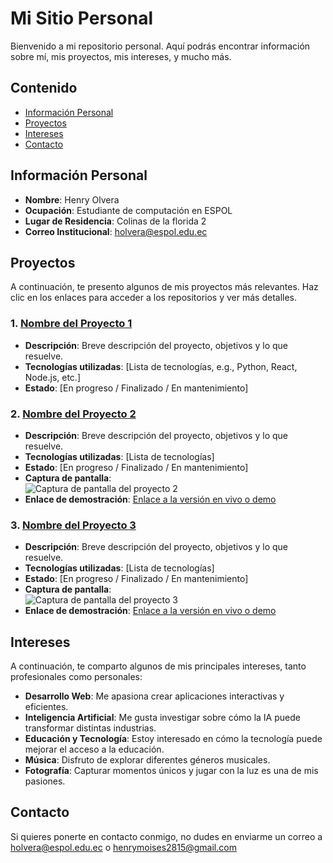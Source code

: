 # Mi Sitio Personal

Bienvenido a mi repositorio personal. Aquí podrás encontrar información sobre mí, mis proyectos, mis intereses, y mucho más.

## Contenido

- [Información Personal](#información-personal)
- [Proyectos](#proyectos)
- [Intereses](#intereses)
- [Contacto](#contacto)

## Información Personal

* **Nombre**: Henry Olvera  
* **Ocupación**: Estudiante de computación en ESPOL  
* **Lugar de Residencia**: Colinas de la florida 2  
* **Correo Institucional**: holvera@espol.edu.ec  

## Proyectos

A continuación, te presento algunos de mis proyectos más relevantes. Haz clic en los enlaces para acceder a los repositorios y ver más detalles.

### 1. [Nombre del Proyecto 1](https://github.com/Reload2704/Taller01-Snake)
* **Descripción**: Breve descripción del proyecto, objetivos y lo que resuelve.
* **Tecnologías utilizadas**: [Lista de tecnologías, e.g., Python, React, Node.js, etc.]
* **Estado**: [En progreso / Finalizado / En mantenimiento]
  
### 2. [Nombre del Proyecto 2](enlace-a-tu-repositorio)
* **Descripción**: Breve descripción del proyecto, objetivos y lo que resuelve.
* **Tecnologías utilizadas**: [Lista de tecnologías]
* **Estado**: [En progreso / Finalizado / En mantenimiento]
* **Captura de pantalla**:  
  ![Captura de pantalla del proyecto 2](enlace-a-captura.jpg)
* **Enlace de demostración**: [Enlace a la versión en vivo o demo](enlace-a-demo)

### 3. [Nombre del Proyecto 3](enlace-a-tu-repositorio)
* **Descripción**: Breve descripción del proyecto, objetivos y lo que resuelve.
* **Tecnologías utilizadas**: [Lista de tecnologías]
* **Estado**: [En progreso / Finalizado / En mantenimiento]
* **Captura de pantalla**:  
  ![Captura de pantalla del proyecto 3](enlace-a-captura.jpg)
* **Enlace de demostración**: [Enlace a la versión en vivo o demo](enlace-a-demo)

## Intereses

A continuación, te comparto algunos de mis principales intereses, tanto profesionales como personales:

* **Desarrollo Web**: Me apasiona crear aplicaciones interactivas y eficientes.
* **Inteligencia Artificial**: Me gusta investigar sobre cómo la IA puede transformar distintas industrias.
* **Educación y Tecnología**: Estoy interesado en cómo la tecnología puede mejorar el acceso a la educación.
* **Música**: Disfruto de explorar diferentes géneros musicales.
* **Fotografía**: Capturar momentos únicos y jugar con la luz es una de mis pasiones.

## Contacto

Si quieres ponerte en contacto conmigo, no dudes en enviarme un correo a holvera@espol.edu.ec o henrymoises2815@gmail.com
